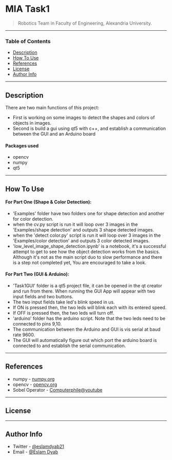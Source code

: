 # MIA Task1

>Robotics Team in Faculty of Engineering, Alexandria University.

---

### Table of Contents
- [Description](#description)
- [How To Use](#how-to-use)
- [References](#references)
- [License](#license)
- [Author Info](#author-info)

---

## Description
There are two main functions of this project:
- First is working on some
images to detect the shapes and colors of objects in images.
- Second is build a gui using qt5 with c++, and establish a communication
between the GUI and an Arduino board
#### Packages used

- opencv
- numpy
- qt5

---

## How To Use
#### For Part One (Shape & Color Detection):
- 'Examples' folder have two folders one for shape detection and another for color detection.
- when the cv.py script is run it will loop over 3 images in the 'Examples/shape detection'
and outputs 3 shape detected images.
- when the 'detect color.py' script is run it will loop over 3 images in the 'Examples/color detection'
and outputs 3 color detected images.
- 'low_level_image_shape_detection.ipynb' is a notebook, it's a successful attempt 
to get to see how the object detection works from the basics. Although it's not 
as the main script duo to slow performance and there is a step not completed yet,
You are encouraged to take a look.

#### For Part Two (GUI & Arduino):
- 'Task1GUI' folder is a qt5 project file, it can be opened in the qt creator
and run from there. When running the GUI App will appear with two input fields
and two buttons. 
- The two input fields take led's blink speed in us.
- If ON is pressed then, the two leds will blink each with its entered speed.
- If OFF is pressed then, the two leds will turn off.
- 'arduino' folder has the arduino script. Note that the two leds need
to be connected to pins 9,10.
- The communication between the Arduino and GUI is vis serial at baud rate 9600.
- The GUI will automatically figure out which port the arduino board is connected to
and establish the serial communication.


---

## References
- numpy - [numpy.org](https://numpy.org/doc/1.21/user/index.html)
- opencv - [opencv.org](https://docs.opencv.org/4.5.4/)
- Sobel Operator - [Computerphile@youtube](https://www.youtube.com/watch?v=uihBwtPIBxM)
---

## License

---

## Author Info

- Twitter - [@eslamdyab21](https://twitter.com/EslamDyab10)
- Email - [@Eslam Dyab](es-eslam.dyab2019@alexu.edu.eg)


